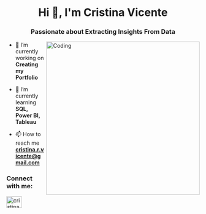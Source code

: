 <h1 align="center">Hi 👋, I'm Cristina Vicente</h1>
<h3 align="center">Passionate about Extracting Insights From Data</h3>
<img align="right" alt="Coding" width="400" src="http://www.agileit.com/wp-content/uploads/2016/07/analytics-reports.gif">

- 🔭 I’m currently working on **Creating my Portfolio**

- 🌱 I’m currently learning **SQL, Power BI, Tableau**

- 📫 How to reach me **cristina.r.vicente@gmail.com**

<h3 align="left">Connect with me:</h3>
<p align="left">
<a href="https://linkedin.com/in/cristina-vicente-91897031" target="blank"><img align="center" src="https://raw.githubusercontent.com/rahuldkjain/github-profile-readme-generator/master/src/images/icons/Social/linked-in-alt.svg" alt="cristina-vicente-91897031" height="30" width="40" /></a>
</p>
